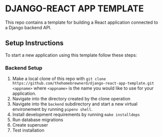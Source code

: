 # DJANGO-REACT APP TEMPLATE

This repo contains a template for building a React application connected to a Django backend API.

## Setup Instructions

To start a new application using this template follow these steps:
### Backend Setup
1. Make a local clone of this repo with `git clone https://github.com/thehomebrewnerd/django-react-app-template.git <appname>` where `<appname>` is the name you would like to use for your application.
2. Navigate into the directory created by the clone operation
3. Navigate into the `backend` subdirectory and start a new virtual environement by running `pipenv shell`. 
4. Install development requirements by running `make installdeps`
5. Run database migrations
6. Create superuser
7. Test installation